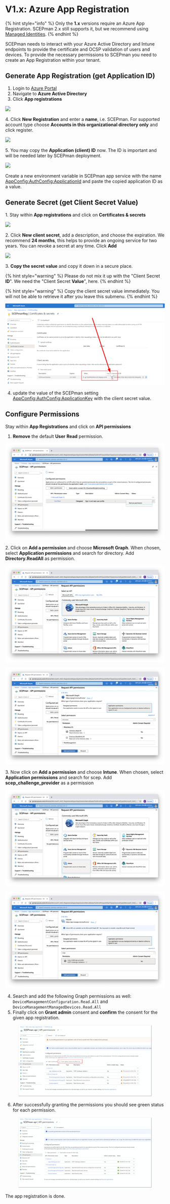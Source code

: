 # V1.x: Azure App Registration

{% hint style="info" %}
Only the **1.x** versions require an Azure App Registration. SCEPman 2.x still supports it, but we recommend using [Managed Identities](../../scepman-configuration/post-installation-config.md).
{% endhint %}

SCEPman needs to interact with your Azure Active Directory and Intune endpoints to provide the certificate and OCSP validation of users and devices. To provide the necessary permissions to SCEPman you need to create an App Registration within your tenant.

## Generate App Registration (get Application ID)

1. Login to [Azure Portal](https://portal.azure.com)
2. Navigate to **Azure Active Directory**
3. Click **App registrations**

![](../../.gitbook/assets/2021-07-23-08_47_59-app-registrations-microsoft-azure-and-2-more-pages-c4a8-ehamed-microsoft-.png)

4\. Click **New Registration** and enter a **name**, i.e. SCEPman. For supported account type choose **Accounts in this organizational directory only** and click register.

![](../../.gitbook/assets/2021-07-23-08_49_37-register-an-application-microsoft-azure-and-2-more-pages-c4a8-ehamed-micro.png)

5\. You may copy the **Application (client) ID** now. The ID is important and will be needed later by SCEPman deployment.

![](../../.gitbook/assets/2021-07-23-08_50_59-scepmanreg-microsoft-azure-and-2-more-pages-c4a8-ehamed-microsoft-edge.png)

Create a new environment variable in SCEPman app service with the name [AppConfig:AuthConfig:ApplicationId](../../advanced-configuration/application-settings/azure-ad.md#appconfig-authconfig-applicationid) and paste the copied application ID as a value.

## Generate Secret (get Client Secret Value)

1\. Stay within **App registrations** and click on **Certificates & secrets**

![](../../.gitbook/assets/2021-07-23-08_52_08-scepmanreg-microsoft-azure-and-2-more-pages-c4a8-ehamed-microsoft-edge.png)

2\. Click **New client secret**, add a description, and choose the expiration. We recommend **24 months**, this helps to provide an ongoing service for two years. You can revoke a secret at any time. Click **Add**

![](../../.gitbook/assets/2021-07-23-09_06_11-azure-app-registration-scepman-docs-and-1-more-page-work-microsoft-edge.png)

3\. **Copy the secret value** and copy it down in a secure place.

{% hint style="warning" %}
Please do not mix it up with the "Client Secret **ID**". We need the "Client Secret **Value**", here.
{% endhint %}

{% hint style="warning" %}
Copy the client secret value immediately. You will not be able to retrieve it after you leave this submenu.
{% endhint %}

![](<../../.gitbook/assets/image (18).png>)

4. update the value of the SCEPman setting [AppConfig:AuthConfig:ApplicationKey](../../advanced-configuration/application-settings/azure-ad.md#appconfig-authconfig-applicationkey) with the client secret value.

## Configure Permissions

Stay within **App Registrations** and click on **API permissions**

1. **Remove** the default **User** **Read** permission.

![](<../../.gitbook/assets/screenshot-2020-02-03-at-10.54.48 (1).png>)

2\. Click on **Add a permission** and choose **Microsoft Graph**. When chosen, select **Application permissions** and search for directory. Add **Directory.ReadAll** as permission.

![](<../../.gitbook/assets/app-permission-graph (1).png>)

![](<../../.gitbook/assets/app-permission-directory-read (1).png>)

3\. Now click on **Add a permission** and choose **Intune**. When chosen, select **Application permissions** and search for scep. Add **scep\_challenge\_provider** as a permission

![](<../../.gitbook/assets/app-permission-intune (1).png>)

![](<../../.gitbook/assets/app-permission-scep (1).png>)

4. Search and add the following Graph permissions as well: `DeviceManagementConfiguration.Read.All` and `DeviceManagementManagedDevices.Read.All`
5. Finally click on **Grant admin** consent and **confirm** the consent for the given app registration.

<figure><img src="../../.gitbook/assets/2024-03-13 12_10_27-SCEPman-api.png" alt=""><figcaption></figcaption></figure>

6. After successfully granting the permissions you should see green status for each permission.

<figure><img src="../../.gitbook/assets/2024-03-13 12_12_18-SCEPman-api.png" alt=""><figcaption></figcaption></figure>

The app registration is done.
